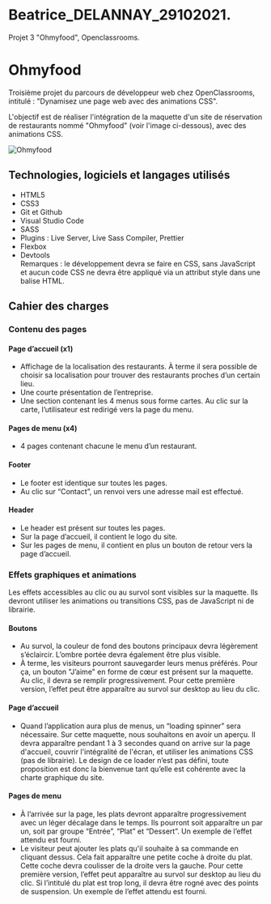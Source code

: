 # Beatrice_DELANNAY_29102021.
Projet 3 "Ohmyfood", Openclassrooms.

# Ohmyfood
Troisième projet du parcours de développeur web chez OpenClassrooms, intitulé : "Dynamisez une page web avec des animations CSS".  

L'objectif est de réaliser l'intégration de la maquette d'un site de réservation de restaurants nommé "Ohmyfood" (voir l'image ci-dessous), avec des animations CSS.

![Ohmyfood](https://user.oc-static.com/upload/2020/08/24/15982605908418_Maquettes%20Ohmyfood.jpg)

## Technologies, logiciels et langages utilisés
* HTML5
* CSS3
* Git et Github
* Visual Studio Code
* SASS
* Plugins : Live Server, Live Sass Compiler, Prettier
* Flexbox
* Devtools    
Remarques : le développement devra se faire en CSS, sans JavaScript et aucun code CSS ne devra être appliqué via un attribut style dans une balise HTML.
## Cahier des charges
### Contenu des pages
#### Page d’accueil (x1)
* Affichage de la localisation des restaurants. À terme il sera possible de choisir sa localisation pour trouver des restaurants proches d’un certain lieu.
* Une courte présentation de l’entreprise.
* Une section contenant les 4 menus sous forme cartes. Au clic sur la carte, l’utilisateur est redirigé vers la page du menu.
#### Pages de menu (x4)
* 4 pages contenant chacune le menu d’un restaurant.
#### Footer
* Le footer est identique sur toutes les pages.
* Au clic sur “Contact”, un renvoi vers une adresse mail est effectué.
#### Header
* Le header est présent sur toutes les pages.
* Sur la page d’accueil, il contient le logo du site.
* Sur les pages de menu, il contient en plus un bouton de retour vers la page d’accueil.
### Effets graphiques et animations
Les effets accessibles au clic ou au survol sont visibles sur la maquette. Ils devront utiliser
les animations ou transitions CSS, pas de JavaScript ni de librairie.
#### Boutons
* Au survol, la couleur de fond des boutons principaux devra légèrement s’éclaircir.
L’ombre portée devra également être plus visible.
* À terme, les visiteurs pourront sauvegarder leurs menus préférés. Pour ça, un bouton "J’aime" en forme de cœur est présent sur la maquette. Au clic, il devra se
remplir progressivement. Pour cette première version, l’effet peut être apparaître au survol sur desktop au lieu du clic.
#### Page d’accueil
* Quand l’application aura plus de menus, un “loading spinner” sera nécessaire. Sur cette maquette, nous souhaitons en avoir un aperçu. Il devra apparaître pendant 1 à
3 secondes quand on arrive sur la page d'accueil, couvrir l'intégralité de l'écran, et utiliser les animations CSS (pas de librairie). Le design de ce loader n’est pas défini,
toute proposition est donc la bienvenue tant qu’elle est cohérente avec la charte graphique du site.
#### Pages de menu
* À l’arrivée sur la page, les plats devront apparaître progressivement avec un léger décalage dans le temps. Ils pourront soit apparaître un par un, soit par groupe
“Entrée”, “Plat” et “Dessert”. Un exemple de l’effet attendu est fourni.
* Le visiteur peut ajouter les plats qu'il souhaite à sa commande en cliquant dessus. Cela fait apparaître une petite coche à droite du plat. Cette coche devra coulisser de
la droite vers la gauche. Pour cette première version, l’effet peut apparaître au survol sur desktop au lieu du clic. Si l’intitulé du plat est trop long, il devra être rogné avec
des points de suspension. Un exemple de l’effet attendu est fourni.
